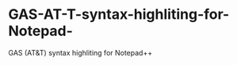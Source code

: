 GAS-AT-T-syntax-highliting-for-Notepad-
=======================================

GAS (AT&amp;T) syntax highliting for Notepad++
